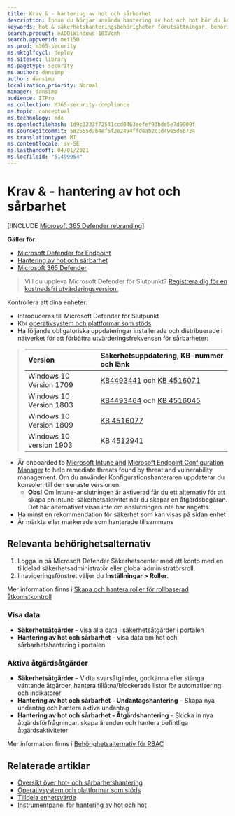```yaml
---
title: Krav & - hantering av hot och sårbarhet
description: Innan du börjar använda hantering av hot och hot bör du kontrollera att du har rätt konfigurationer och behörigheter.
keywords: hot & säkerhetshanteringsbehörigheter förutsättningar, behörigheter för hot och sårbarhetshantering, MDATP TVM-behörighetsförutsättningarna, hantering av säkerhetsbrister
search.product: eADQiWindows 10XVcnh
search.appverid: met150
ms.prod: m365-security
ms.mktglfcycl: deploy
ms.sitesec: library
ms.pagetype: security
ms.author: dansimp
author: dansimp
localization_priority: Normal
manager: dansimp
audience: ITPro
ms.collection: M365-security-compliance
ms.topic: conceptual
ms.technology: mde
ms.openlocfilehash: 1d9c3233f72541ccd0463eefef93bde5e7d9900f
ms.sourcegitcommit: 582555d2b4ef5f2e2494ffdeab2c1d49e5d6b724
ms.translationtype: MT
ms.contentlocale: sv-SE
ms.lasthandoff: 04/01/2021
ms.locfileid: "51499954"
---
```

# <a name="prerequisites--permissions---threat-and-vulnerability-management"></a>Krav & - hantering av hot och sårbarhet

[!INCLUDE [Microsoft 365 Defender rebranding](../../includes/microsoft-defender.md)]

**Gäller för:**

- [Microsoft Defender för Endpoint](https://go.microsoft.com/fwlink/?linkid=2154037)
- [Hantering av hot och sårbarhet](next-gen-threat-and-vuln-mgt.md)
- [Microsoft 365 Defender](https://go.microsoft.com/fwlink/?linkid=2118804)

>Vill du uppleva Microsoft Defender för Slutpunkt? [Registrera dig för en kostnadsfri utvärderingsversion.](https://www.microsoft.com/microsoft-365/windows/microsoft-defender-atp?ocid=docs-wdatp-portaloverview-abovefoldlink)

Kontrollera att dina enheter:

- Introduceras till Microsoft Defender för Slutpunkt
- Kör [operativsystem och plattformar som stöds](tvm-supported-os.md)
- Ha följande obligatoriska uppdateringar installerade och distribuerade i nätverket för att förbättra utvärderingsfrekvensen för sårbarheter:

> Version | Säkerhetsuppdatering, KB-nummer och länk
> :---|:---
> Windows 10 Version 1709 | [KB4493441](https://support.microsoft.com/help/4493441/windows-10-update-kb4493441) och [KB 4516071](https://support.microsoft.com/help/4516071/windows-10-update-kb4516071)
> Windows 10 Version 1803 | [KB4493464](https://support.microsoft.com/help/4493464) och [KB 4516045](https://support.microsoft.com/help/4516045/windows-10-update-kb4516045)
> Windows 10 Version 1809 | [KB 4516077](https://support.microsoft.com/help/4516077/windows-10-update-kb4516077)
> Windows 10 version 1903 | [KB 4512941](https://support.microsoft.com/help/4512941/windows-10-update-kb4512941)

- Är onboarded to [Microsoft Intune and](https://docs.microsoft.com/mem/intune/fundamentals/what-is-intune)  [Microsoft Endpoint Configuration Manager](https://docs.microsoft.com/mem/configmgr/protect/deploy-use/endpoint-protection-configure) to help remediate threats found by threat and vulnerability management. Om du använder Konfigurationshanteraren uppdaterar du konsolen till den senaste versionen.
    - **Obs!** Om Intune-anslutningen är aktiverad får du ett alternativ för att skapa en Intune-säkerhetsaktivitet när du skapar en åtgärdsbegäran. Det här alternativet visas inte om anslutningen inte har angetts.
- Ha minst en rekommendation för säkerhet som kan visas på sidan enhet
- Är märkta eller markerade som hanterade tillsammans

## <a name="relevant-permission-options"></a>Relevanta behörighetsalternativ

1. Logga in på Microsoft Defender Säkerhetscenter med ett konto med en tilldelad säkerhetsadministratör eller global administratörsroll.
2. I navigeringsfönstret väljer du **Inställningar > Roller**.

Mer information finns i [Skapa och hantera roller för rollbaserad åtkomstkontroll](user-roles.md)

### <a name="view-data"></a>Visa data

- **Säkerhetsåtgärder** – visa alla data i säkerhetsåtgärder i portalen
- **Hantering av hot och sårbarhet** – visa data om hot och sårbarhetshantering i portalen

### <a name="active-remediation-actions"></a>Aktiva åtgärdsåtgärder

- **Säkerhetsåtgärder** – Vidta svarsåtgärder, godkänna eller stänga väntande åtgärder, hantera tillåtna/blockerade listor för automatisering och indikatorer
- **Hantering av hot och sårbarhet – Undantagshantering** – Skapa nya undantag och hantera aktiva undantag
- **Hantering av hot och sårbarhet - Åtgärdshantering** - Skicka in nya åtgärdsförfrågningar, skapa ärenden och hantera befintliga åtgärdsaktiviteter

Mer information finns i [Behörighetsalternativ för RBAC](user-roles.md#permission-options)

## <a name="related-articles"></a>Relaterade artiklar

- [Översikt över hot- och sårbarhetshantering](next-gen-threat-and-vuln-mgt.md)
- [Operativsystem och plattformar som stöds](tvm-supported-os.md)
- [Tilldela enhetsvärde](tvm-assign-device-value.md)
- [Instrumentpanel för hantering av hot och hot](tvm-dashboard-insights.md)

